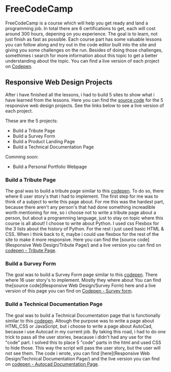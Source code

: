 # FreeCodeCamp
FreeCodeCamp is a course which will help you get ready and land a programming job.
In total there are 6 certifications to get, each will cost around 300 hours, depening on you experience.
The goal is to learn, not just finish as fast as possible.
Each course part has some valuable lessons you can follow along and try out in the code editor built into the site and giving you some challenges on the run. Besides of doing those challenges, somethimes i search for more information about this topic to get a better understanding about the topic.
You can find a live version of each project on [Codepen](https://codepen.io/Yovvel/).


## Responsive Web Design Projects
After i have finished all the lessons, i had to build 5 sites to show what i have learned from the lessons.
Here you can find the [source code](https://github.com/Yovvel/FreeCodeCamp/tree/fileReplacement/Responsive%20Web%20Design) for the 5 responsive web design projects. See the links below to see a live version of each project.

These are the 5 projects:
  * Build a Tribute Page
  * Build a Survey Form
  * Build a Product Landing Page
  * Build a Technical Documentation Page

  Comming soon:
  * Build a Personal Portfolio Webpage

### Build a Tribute Page
  The goal was to build a tribute page similar to this [codepen](https://codepen.io/freeCodeCamp/full/zNqgVx).
  To do so, there where 6 user story's that i had to implement.
  The first step for me was to think of a subject to write this page about. For me this was the hardest part, because there aren't any person's that had done something increadible worth mentioning for me, so i choose not to write a tribute page about a person, but about a programming language, just to stay on topic where this course is all about! I choose to write about Python.
  I used css Flexbox for the 3 lists about the history of Python. For the rest i just used basic HTML & CSS. When i think back to it, maybe i could use flexbox for the rest of the site to make it more responsive.
 Here you can find the [source code](Responsive Web Design/Tribute Page/) and a live version you can find on [codepen - Tribute Page](https://codepen.io/Yovvel/full/BvVXLV).

### Build a Survey Form
 The goal was to build a Survey Form page similar to this [codepen](https://codepen.io/freeCodeCamp/full/VPaoNP).
 There where 16 user story's to implement. Mostly they where about
 You can find the[source code](Responsive Web Design/Survey Form) here and a live version of this page you can find on [Codepen - Survey form](https://codepen.io/Yovvel/pen/OrawJr).

### Build a Technical Documentation Page
  The goal was to build a Technical Documentation page that is functionally similar to this [codepen](https://codepen.io/freeCodeCamp/full/NdrKKL).
  Altough the purpose was to write a page about HTML,CSS or JavaScript, but i choose to write a page about AutoCad, because i use Autocad in my current job.
  By taking this road, i had to do one trick to pass all the user stories, beacause i didn't had any use for the "code" part. I solved this to place 5 "code" parts in the html and used CSS to hide those. This way the script will pass the user story, but the user will not see them.
  The code i wrote, you can find [here](Responsive Web Design/Technical Documentation Page/) and the live version you can find on [codepen - Autocad Documentation Page](https://codepen.io/Yovvel/pen/NJNQed).
